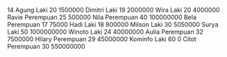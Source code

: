 14
Agung Laki 20 1500000
Dimitri Laki 19 2000000
Wira Laki 20 4000000
Ravie Perempuan 25 500000
Nila Perempuan 40 100000000
Bela Perempuan 17 75000
Hadi Laki 18 800000
Milson Laki 30 5050000
Surya Laki 50 1000000000
Winoto Laki 24 40000000
Aulia Perempuan 32 7500000
Hilary Perempuan 29 45000000
Kominfo Laki 60 0
Citot Perempuan 30 550000000
